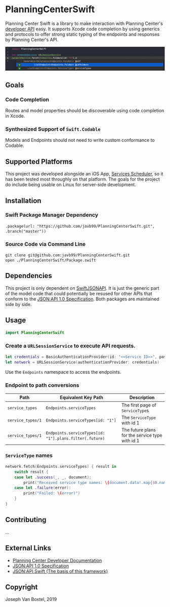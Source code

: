 # PlanningCenterSwift

Planning Center Swift is a library to make interaction with Planning Center's [developer API](https://developer.planning.center/docs/#/introduction) easy. It supports Xcode code completion by using generics and protocols to offer strong static typing of the endpoints and responses by Planning Center's API.

![Code completion is supported for endpoint completion](Documentation/endpointCodeCompletion.png)

## Goals
### Code Completion
Routes and model properties should be discoverable using code completion in Xcode.
### Synthesized Support of `Swift.Codable`
Models and Endpoints should not need to write custom conformance to Codable.

## Supported Platforms
This project was developed alongside an iOS App, [Services Scheduler](), so it has been tested most throughly on that platform. The goals for the project do include being usable on Linux for server-side development.

## Installation

### Swift Package Manager Dependency
    .package(url: "https://github.com/javb99/PlanningCenterSwift.git", .branch("master"))

### Source Code via Command Line
    git clone git@github.com:javb99/PlanningCenterSwift.git
    open ./PlanningCenterSwift/Package.swift
    
## Dependencies
This project is only dependent on [SwiftJSONAPI](https://github.com/javb99/SwiftJSONAPI). It is just the generic part of the model code that could potentially be resused for other APIs that conform to the [JSON:API 1.0 Specification](https://jsonapi.org). Both packages are maintained side by side.

## Usage
```swift
import PlanningCenterSwift
```

### Create a `URLSessionService` to execute API requests.
```swift
let credentials = BasicAuthenticationProvider(id: "<<Service ID>>", password: "<<Service Secret>>")
let network = URLSessionService(authenticationProvider: credentials)
```

Use the `Endpoints` namespace to access the endpoints.

### Endpoint to path conversions
| Path | Equivalent Key Path | Description |
| ----- | ----------------------- | -------------- |
| `service_types` | `Endpoints.serviceTypes` | The first page of `ServiceType`s |
| `service_types/1` | `Endpoints.serviceTypes[id: "1"]` | The `ServiceType` with id 1 |
|`service_types/1` | `Endpoints.serviceTypes[id: "1"].plans.filter(.future)` | The future plans for the service type with id 1 |

### `ServiceType` names
```swift
network.fetch(Endpoints.serviceTypes) { result in
    switch result {
    case let .success(_, _, document):
        print("Received service type names: \(document.data!.map{$0.name})")
    case let .failure(error):
        print("Failed: \(error)")
    }
}
```

## Contributing
...

## External Links
- [Planning Center Developer Documentation](https://developer.planning.center)
- [JSON:API 1.0 Specification](https://jsonapi.org)
- [JSON:API Swift (The basis of this framework)](https://github.com/javb99/SwiftJSONAPI)


## Copyright
Joseph Van Boxtel, 2019
